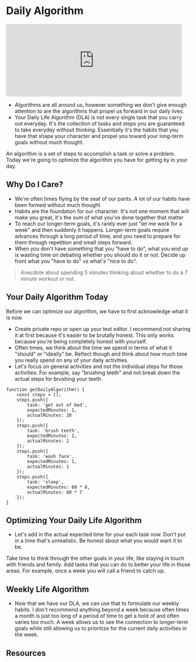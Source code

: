 # Daily Algorithm

<div>
	<iframe src="https://giphy.com/embed/ofqccIX7HcjPG" width="480" height="198" frameBorder="0" class="giphy-embed" allowFullScreen></iframe>
</div>

- Algorithms are all around us, however something we don't give enough attention to are the algorithms that propel us forward in our daily lives. 
- Your Daily Life Algorithm (DLA) is not every single task that you carry out everyday. It's the collection of tasks and steps you are guaranteed to take everyday without thinking. Essentially it's the habits that you have that shape your character and propel you toward your long-term goals without much thought. 


An algorithm is a set of steps to accomplish a task or solve a problem. Today we're going to optimize the algorithm you have for getting by in your day. 

## Why Do I Care?

- We're often times flying by the seat of our pants. A lot of our habits have been formed without much thought 
- Habits are the foundation for our character. It's not one moment that will make you great, it's the sum of what you've done together that matter 
- To reach our longer-term goals, it's rarely ever just "let me work for a week" and then suddenly it happens. Longer-term goals require advances through a long period of time, and you need to prepare for them through repetition and small steps forward. 
- When you don't have something that you "have to do", what you end up is wasting time on debating whether you should do it or not. Decide up front what you "have to do" vs what's "nice to do".

> Anecdote about spending 5 minutes thinking about whether to do a 7 minute workout or not. 

## Your Daily Algorithm Today

Before we can optimize our algorithm, we have to first acknowledge what it is now. 

- Create private repo or open up your text editor. I recommend not sharing it at first because it's easier to be brutally honest. This only works because you're being completely honest with yourself. 
- Often times, we think about the time we spend in terms of what it "should" or "ideally" be. Reflect though and think about how much time you really spend on any of your daily activities. 
- Let's focus on general activities and not the individual steps for those activities. For example, say "brushing teeth" and not break down the actual steps for brushing your teeth. 

```
function getDailyAlgorithm() {
	const steps = [];
	steps.push({
		task: 'get out of bed',
		expectedMinutes: 1,
		actualMinutes: 20 
	});
	steps.push({
		task: 'brush teeth',
		expectedMinutes: 2,
		actualMinutes: 2
	});
	steps.push({
		task: 'wash face',
		expectedMinutes: 1,
		actualMinutes: 1
	});
	steps.push({
		task: 'sleep',
		expectedMinutes: 60 * 8,
		actualMinutes: 60 * 7
	});
}

```

## Optimizing Your Daily Life Algorithm

- Let's add in the actual expected time for your each task now. Don't put in a time that's unrealistic. Be honest about what you would want it to be. 

Take time to think through the other goals in your life, like staying in touch with friends and family. Add tasks that you can do to better your life in those areas. For example, once a week you will call a friend to catch up. 

## Weekly Life Algorithm 

- Now that we have our DLA, we can use that to formulate our weekly habits. I don't recommend anything beyond a week because often times a month is just too long of a period of time to get a hold of and often varies too much. A week allows us to see the connection to longer-term goals while still allowing us to prioritize for the current daily activities in the week.  

## Resources 
